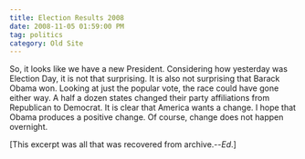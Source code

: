 ```yaml
---
title: Election Results 2008
date: 2008-11-05 01:59:00 PM
tag: politics
category: Old Site
---
```


So, it looks like we have a new President. Considering how yesterday was Election Day, it is not that surprising. It is also not surprising that Barack Obama won. Looking at just the popular vote, the race could have gone either way. A half a dozen states changed their party affiliations from Republican to Democrat. It is clear that America wants a change. I hope that Obama produces a positive change. Of course, change does not happen overnight.

[This excerpt was all that was recovered from archive.--*Ed*.]
